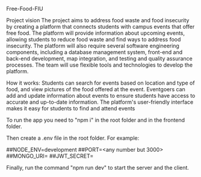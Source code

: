 Free-Food-FIU

Project vision The project aims to address food waste and food insecurity by creating a platform that connects students with campus events that offer free food. The platform will provide information about upcoming events, allowing students to reduce food waste and find ways to address food insecurity. The platform will also require several software engineering components, including a database management system, front-end and back-end development, map integration, and testing and quality assurance processes. The team will use flexible tools and technologies to develop the platform.

How it works: Students can search for events based on location and type of food, and view pictures of the food offered at the event. Eventgoers can add and update information about events to ensure students have access to accurate and up-to-date information. The platform's user-friendly interface makes it easy for students to find and attend events


To run the app you need to "npm i" in the root folder and in the frontend folder.

Then create a .env file in the root folder. For example:

##NODE_ENV=development
##PORT=<any number but 3000>
##MONGO_URI=<your connection link to your db>
##JWT_SECRET=<anything>

Finally, run the command "npm run dev" to start the server and the client.
